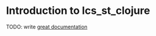 # Introduction to lcs_st_clojure

TODO: write [great documentation](http://jacobian.org/writing/what-to-write/)
